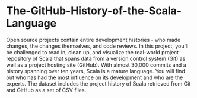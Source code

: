 # The-GitHub-History-of-the-Scala-Language
Open source projects contain entire development histories - who made changes, the changes themselves, and code reviews. In this project, you'll be challenged to read in, clean up, and visualize the real-world project repository of Scala that spans data from a version control system (Git) as well as a project hosting site (GitHub). With almost 30,000 commits and a history spanning over ten years, Scala is a mature language. You will find out who has had the most influence on its development and who are the experts.  The dataset includes the project history of Scala retrieved from Git and GitHub as a set of CSV files.
